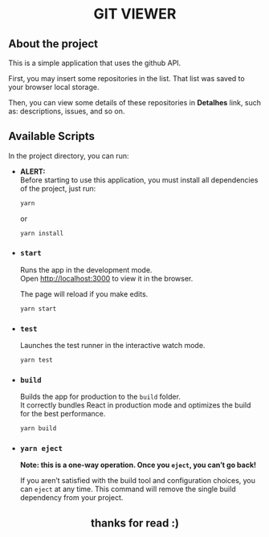 <center> <h1> GIT VIEWER </h1> </center>

## About the project
This is a simple application that uses the github API.

First, you may insert some repositories in the list. That list was saved to your browser local storage. <br />

Then, you can view some details of these repositories in **Detalhes** link, such as: descriptions, issues, and so on.

## Available Scripts

In the project directory, you can run:

* **ALERT:** <br />
  Before starting to use this application, you must install all dependencies of the project, just run:

  ```sh
  yarn
  ```

  or 

  ```sh
  yarn install
  ```

* ### `start`

  Runs the app in the development mode.<br />
  Open [http://localhost:3000](http://localhost:3000) to view it in the browser.

  The page will reload if you make edits.<br />

  ```sh
  yarn start
  ```

* ### `test`

  Launches the test runner in the interactive watch mode.<br />

  ```sh
  yarn test
  ```

* ### `build`

  Builds the app for production to the `build` folder.<br />
  It correctly bundles React in production mode and optimizes the build for the best performance.

  ```sh
  yarn build
  ```

* ### `yarn eject`

  **Note: this is a one-way operation. Once you `eject`, you can’t go back!**

  If you aren’t satisfied with the build tool and configuration choices, you can `eject` at any time. This command will remove the single build dependency from your project.

<center> <h2>thanks for read :)</h2> </center>